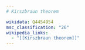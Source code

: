 ```yaml
---
# Kirszbraun theorem

wikidata: Q4454954
msc_classification: "26"
wikipedia_links:
  - "[[Kirszbraun theorem]]"
---
```

